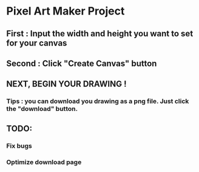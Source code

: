 # Pixel Art Maker Project

## First : Input the width and height you want to set for your canvas

## Second : Click "Create Canvas" button

## NEXT, BEGIN YOUR DRAWING !

### Tips : you can download you drawing as a png file. Just click the "download" button.

## TODO:

### Fix bugs

### Optimize download page

